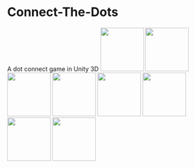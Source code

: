 # Connect-The-Dots
A dot connect game in Unity 3D
<img src="https://user-images.githubusercontent.com/42331751/128630845-cfe303a9-9fb7-4926-852d-5029671476f1.jpeg" width="100" height="100">
<img src="https://user-images.githubusercontent.com/42331751/128630841-35fc8d94-e17e-493f-8462-8a4fab59ba7a.jpeg" width="100" height="100">
<img src="https://user-images.githubusercontent.com/42331751/128630860-cc473f8e-b6cd-4cd9-9f8f-6ddbd5922ab0.jpeg" width="100" height="100">
<img src="https://user-images.githubusercontent.com/42331751/128630858-4b7af72f-a7fb-402f-a607-2ca4905fc859.jpeg" width="100" height="100">
<img src="https://user-images.githubusercontent.com/42331751/128630856-d33cce61-73dc-4a95-be65-cb62abce0dff.jpeg" width="100" height="100">
<img src="https://user-images.githubusercontent.com/42331751/128630853-bc278b55-32ff-4c80-b8db-8632adf5317e.jpeg" width="100" height="100">
<img src="https://user-images.githubusercontent.com/42331751/128630846-3ea33fcf-e51c-40ab-97d1-6d36b90dfc68.jpeg" width="100" height="100">
<img src="https://user-images.githubusercontent.com/42331751/128630842-b1e2dc64-bdb2-4b0d-8dcb-176f3279d8d0.jpeg" width="100" height="100">


